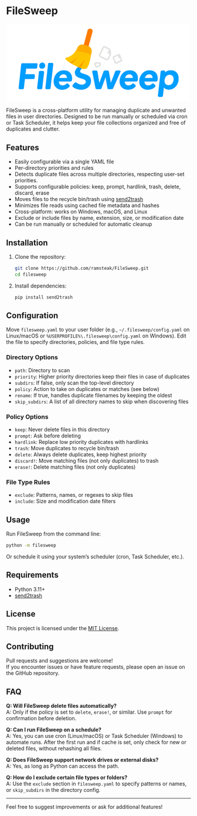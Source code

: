 # FileSweep

<p align="center">
  <img src="./img/logo.png" width="500px" alt="FileSweep screenshot" />
</p>

FileSweep is a cross-platform utility for managing duplicate and unwanted files in user directories. Designed to be run manually or scheduled via cron or Task Scheduler, it helps keep your file collections organized and free of duplicates and clutter.

## Features

- Easily configurable via a single YAML file
- Per-directory priorities and rules
- Detects duplicate files across multiple directories, respecting user-set priorities.
- Supports configurable policies: keep, prompt, hardlink, trash, delete, discard, erase
- Moves files to the recycle bin/trash using [send2trash](https://pypi.org/project/Send2Trash/)
- Minimizes file reads using cached file metadata and hashes
- Cross-platform: works on Windows, macOS, and Linux
- Exclude or include files by name, extension, size, or modification date
- Can be run manually or scheduled for automatic cleanup

## Installation

1. Clone the repository:

    ```sh
    git clone https://github.com/ramsteak/FileSweep.git
    cd filesweep
    ```

2. Install dependencies:

    ```sh
    pip install send2trash
    ```

## Configuration

Move `filesweep.yaml` to your user folder (e.g., `~/.filesweep/config.yaml` on Linux/macOS or `%USERPROFILE%\.filesweep\config.yaml` on Windows).
Edit the file to specify directories, policies, and file type rules.

### Directory Options

- `path`: Directory to scan
- `priority`: Higher priority directories keep their files in case of duplicates
- `subdirs`: If false, only scan the top-level directory
- `policy`: Action to take on duplicates or matches (see below)
- `rename`: If true, handles duplicate filenames by keeping the oldest
- `skip_subdirs`: A list of all directory names to skip when discovering files

### Policy Options

- `keep`: Never delete files in this directory
- `prompt`: Ask before deleting
- `hardlink`: Replace low priority duplicates with hardlinks
- `trash`: Move duplicates to recycle bin/trash
- `delete`: Always delete duplicates, keep highest priority
- `discard!`: Move matching files (not only duplicates) to trash
- `erase!`: Delete matching files (not only duplicates)

### File Type Rules

- `exclude`: Patterns, names, or regexes to skip files
- `include`: Size and modification date filters

## Usage

Run FileSweep from the command line:

```sh
python -m filesweep
```

Or schedule it using your system’s scheduler (cron, Task Scheduler, etc.).

## Requirements

- Python 3.11+
- [send2trash](https://pypi.org/project/Send2Trash/)

## License

This project is licensed under the [MIT License](LICENSE).

## Contributing

Pull requests and suggestions are welcome!  
If you encounter issues or have feature requests, please open an issue on the GitHub repository.

## FAQ

**Q: Will FileSweep delete files automatically?**  
A: Only if the policy is set to `delete`, `erase!`, or similar. Use `prompt` for confirmation before deletion.

**Q: Can I run FileSweep on a schedule?**  
A: Yes, you can use cron (Linux/macOS) or Task Scheduler (Windows) to automate runs. After the first run and if cache is set, only check for new or deleted files, without rehashing all files.

**Q: Does FileSweep support network drives or external disks?**  
A: Yes, as long as Python can access the path.

**Q: How do I exclude certain file types or folders?**  
A: Use the `exclude` section in `filesweep.yaml` to specify patterns or names, or `skip_subdirs` in the directory config.

---

Feel free to suggest improvements or ask for additional features!

